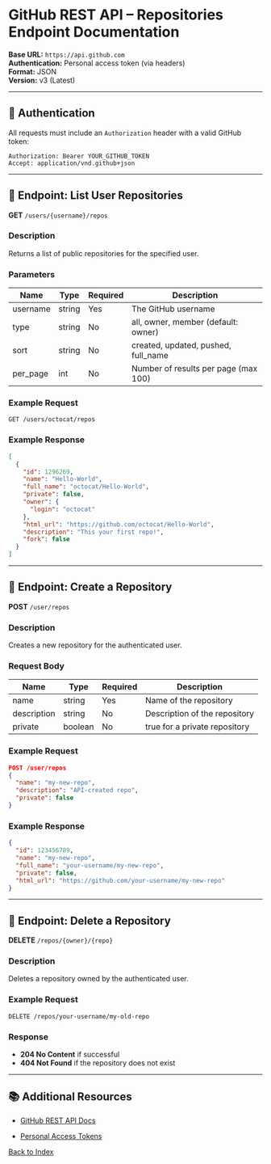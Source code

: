 # GitHub REST API – Repositories Endpoint Documentation

**Base URL:** `https://api.github.com`  
**Authentication:** Personal access token (via headers)  
**Format:** JSON  
**Version:** v3 (Latest)

---

## 🔐 Authentication

All requests must include an `Authorization` header with a valid GitHub token:

```
Authorization: Bearer YOUR_GITHUB_TOKEN
Accept: application/vnd.github+json
```

---

## 📘 Endpoint: List User Repositories

**GET** `/users/{username}/repos`

### Description  
Returns a list of public repositories for the specified user.

### Parameters  
| Name     | Type   | Required | Description                          |
|----------|--------|----------|--------------------------------------|
| username | string | Yes      | The GitHub username                  |
| type     | string | No       | all, owner, member (default: owner)  |
| sort     | string | No       | created, updated, pushed, full_name  |
| per_page | int    | No       | Number of results per page (max 100) |

### Example Request  
```
GET /users/octocat/repos
```

### Example Response  
```json
[
  {
    "id": 1296269,
    "name": "Hello-World",
    "full_name": "octocat/Hello-World",
    "private": false,
    "owner": {
      "login": "octocat"
    },
    "html_url": "https://github.com/octocat/Hello-World",
    "description": "This your first repo!",
    "fork": false
  }
]
```

---

## 📘 Endpoint: Create a Repository

**POST** `/user/repos`

### Description  
Creates a new repository for the authenticated user.

### Request Body  
| Name        | Type    | Required | Description                       |
|-------------|---------|----------|-----------------------------------|
| name        | string  | Yes      | Name of the repository            |
| description | string  | No       | Description of the repository     |
| private     | boolean | No       | true for a private repository     |

### Example Request  
```json
POST /user/repos
{
  "name": "my-new-repo",
  "description": "API-created repo",
  "private": false
}
```

### Example Response  
```json
{
  "id": 123456789,
  "name": "my-new-repo",
  "full_name": "your-username/my-new-repo",
  "private": false,
  "html_url": "https://github.com/your-username/my-new-repo"
}
```

---

## 📘 Endpoint: Delete a Repository

**DELETE** `/repos/{owner}/{repo}`

### Description  
Deletes a repository owned by the authenticated user.

### Example Request  
```
DELETE /repos/your-username/my-old-repo
```

### Response  
- **204 No Content** if successful  
- **404 Not Found** if the repository does not exist

---

## 📚 Additional Resources
- [GitHub REST API Docs](https://docs.github.com/en/rest)

- [Personal Access Tokens](https://github.com/settings/tokens)


[Back to Index](https://github.com/magnolianat/Technical-Portfolio/blob/main/Technical%20Writing%20Portfolio%20Index.md)

